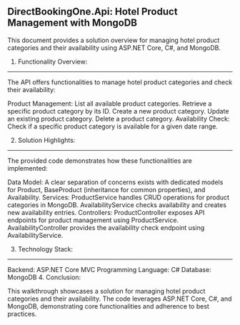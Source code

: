 DirectBookingOne.Api: Hotel Product Management with MongoDB
-----------------------------------------------------------
This document provides a solution overview for managing hotel product categories and their availability using ASP.NET Core, C#, and MongoDB.

1. Functionality Overview:
--------------------------

The API offers functionalities to manage hotel product categories and check their availability:

Product Management:
List all available product categories.
Retrieve a specific product category by its ID.
Create a new product category.
Update an existing product category.
Delete a product category.
Availability Check:
Check if a specific product category is available for a given date range.

2. Solution Highlights:
-----------------------
The provided code demonstrates how these functionalities are implemented:

Data Model:
A clear separation of concerns exists with dedicated models for Product, BaseProduct (inheritance for common properties), and Availability.
Services:
ProductService handles CRUD operations for product categories in MongoDB.
AvailabilityService checks availability and creates new availability entries.
Controllers:
ProductController exposes API endpoints for product management using ProductService.
AvailabilityController provides the availability check endpoint using AvailabilityService.

3. Technology Stack:
--------------------
Backend: ASP.NET Core MVC
Programming Language: C#
Database: MongoDB
4. Conclusion:

This walkthrough showcases a solution for managing hotel product categories and their availability. The code leverages ASP.NET Core, C#, and MongoDB, demonstrating core functionalities and adherence to best practices.
